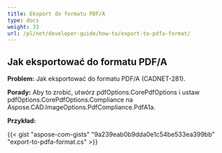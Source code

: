 ```yaml
---
title: Eksport do formatu PDF/A
type: docs
weight: 33
url: /pl/net/developer-guide/how-to/export-to-pdfa-format/
---
```


## **Jak eksportować do formatu PDF/A**

**Problem:** Jak eksportować do formatu PDF/A (CADNET-281).

**Porady:** Aby to zrobić, utwórz pdfOptions.CorePdfOptions i ustaw pdfOptions.CorePdfOptions.Compliance na Aspose.CAD.ImageOptions.PdfCompliance.PdfA1a.

**Przykład:**

{{< gist "aspose-com-gists" "9a239eab0b9dda0e1c54be533ea399bb" "export-to-pdfa-format.cs" >}}
